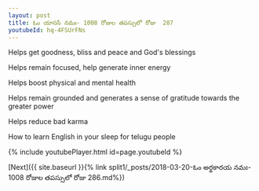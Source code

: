```yaml
---
layout: post
title: ఓం యాససే నమః- 1008 రోజుల తపస్సులో రోజు  287
youtubeId: hq-4FSUrFNs
---
```

 
 
Helps get goodness, bliss and peace and God's blessings
 
Helps remain focused, help generate inner energy 
 
Helps boost physical and mental health 
 
Helps remain grounded and generates a sense of gratitude towards the greater power 
 
Helps reduce bad karma
 
How to learn English in your sleep for telugu people
 
 
 
 


{% include youtubePlayer.html id=page.youtubeId %}
 
[Next]({{ site.baseurl }}{% link split1/_posts/2018-03-20-ఓం అర్థకారయ నమః- 1008 రోజుల తపస్సులో రోజు  286.md%})
 
